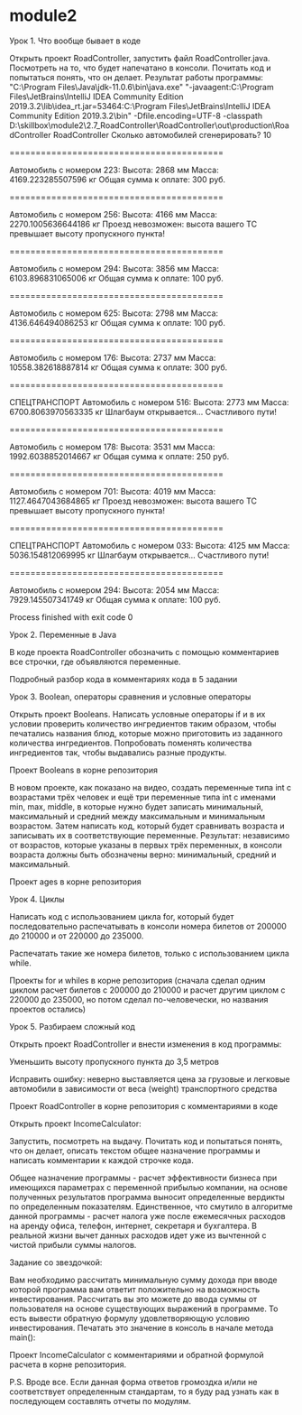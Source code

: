 # module2
Урок 1. Что вообще бывает в коде

Открыть проект RoadController, запустить файл RoadController.java. Посмотреть на то, что будет напечатано в консоли. Почитать код и попытаться понять, что он делает.
Результат работы программы:
"C:\Program Files\Java\jdk-11.0.6\bin\java.exe" "-javaagent:C:\Program Files\JetBrains\IntelliJ IDEA Community Edition 2019.3.2\lib\idea_rt.jar=53464:C:\Program Files\JetBrains\IntelliJ IDEA Community Edition 2019.3.2\bin" -Dfile.encoding=UTF-8 -classpath D:\skillbox\module2\2.7_RoadController\RoadController\out\production\RoadController RoadController
Сколько автомобилей сгенерировать?
10

=========================================

Автомобиль с номером 223:
	Высота: 2868 мм
	Масса: 4169.223285507596 кг
Общая сумма к оплате: 300 руб.

=========================================

Автомобиль с номером 256:
	Высота: 4166 мм
	Масса: 2270.1005636644186 кг
Проезд невозможен: высота вашего ТС превышает высоту пропускного пункта!

=========================================

Автомобиль с номером 294:
	Высота: 3856 мм
	Масса: 6103.896831065006 кг
Общая сумма к оплате: 100 руб.

=========================================

Автомобиль с номером 625:
	Высота: 2798 мм
	Масса: 4136.646494086253 кг
Общая сумма к оплате: 100 руб.

=========================================

Автомобиль с номером 176:
	Высота: 2737 мм
	Масса: 10558.382618887814 кг
Общая сумма к оплате: 300 руб.

=========================================

СПЕЦТРАНСПОРТ Автомобиль с номером 516:
	Высота: 2773 мм
	Масса: 6700.8063970563335 кг
Шлагбаум открывается... Счастливого пути!

=========================================

Автомобиль с номером 178:
	Высота: 3531 мм
	Масса: 1992.6038852014667 кг
Общая сумма к оплате: 250 руб.

=========================================

Автомобиль с номером 701:
	Высота: 4019 мм
	Масса: 1127.4647043684865 кг
Проезд невозможен: высота вашего ТС превышает высоту пропускного пункта!

=========================================

СПЕЦТРАНСПОРТ Автомобиль с номером 033:
	Высота: 4125 мм
	Масса: 5036.154812069995 кг
Шлагбаум открывается... Счастливого пути!

=========================================

Автомобиль с номером 294:
	Высота: 2054 мм
	Масса: 7929.145507341749 кг
Общая сумма к оплате: 100 руб.

Process finished with exit code 0

Урок 2. Переменные в Java

В коде проекта RoadController обозначить с помощью комментариев все строчки, где объявляются переменные.

Подробный разбор кода в комментариях кода в 5 задании

Урок 3. Boolean, операторы сравнения и условные операторы

Открыть проект Booleans. Написать условные операторы if и в их условии проверить количество ингредиентов таким образом, чтобы печатались названия блюд, которые можно приготовить из заданного количества ингредиентов. Попробовать поменять количества ингредиентов так, чтобы выдавались разные продукты.

Проект Booleans в корне репозитория

В новом проекте, как показано на видео, создать переменные типа int с возрастами трёх человек и ещё три переменные типа int с именами min, max, middle, в которые нужно будет записать минимальный, максимальный и средний между максимальным и минимальным возрастом. Затем написать код, который будет сравнивать возраста и записывать их в соответствующие переменные. Результат: независимо от возрастов, которые указаны в первых трёх переменных, в консоли возраста должны быть обозначены верно: минимальный, средний и максимальный.

Проект ages в корне репозитория

Урок 4. Циклы

Написать код с использованием цикла for, который будет последовательно распечатывать в консоли номера билетов от 200000 до 210000 и от 220000 до 235000.

Распечатать такие же номера билетов, только с использованием цикла while.

Проекты for и whiles в корне репозитория (сначала сделал одним циклом расчет билетов с 200000 до 210000 и расчет другим циклом с 220000 до 235000, но потом сделал по-человечески, но названия проектов остались)

Урок 5. Разбираем сложный код

Открыть проект RoadController и внести изменения в код программы:

Уменьшить высоту пропускного пункта до 3,5 метров

Исправить ошибку: неверно выставляется цена за грузовые и легковые автомобили в зависимости от веса (weight) транспортного средства

Проект RoadController в корне репозитория с комментариями в коде

Открыть проект IncomeCalculator:

Запустить, посмотреть на выдачу. Почитать код и попытаться понять, что он делает, описать текстом общее назначение программы и написать комментарии к каждой строчке кода.

Общее назначение программы - расчет эффективности бизнеса при имеющихся параметрах с переменной прибылью компании, на основе полученных результатов программа выносит определенные вердикты по определенным показателям. Единственное, что смутило в алгоритме данной программы - расчет налога уже после ежемесячных расходов на аренду офиса, телефон, интернет, секретаря и бухгалтера. В реальной жизни вычет данных расходов идет уже из вычтенной с чистой прибыли суммы налогов. 

Задание со звездочкой:

Вам необходимо рассчитать минимальную сумму дохода при вводе которой программа вам ответит положительно на возможность инвестирования. Рассчитать вы это можете до ввода суммы от пользователя на основе существующих выражений в программе. То есть вывести обратную формулу удовлетворяющую условию инвестирования. Печатать это значение в консоль в начале метода main():

Проект IncomeCalculator с комментариями и обратной формулой расчета в корне репозитория.

P.S. Вроде все. Если данная форма ответов громоздка и/или не соответствует определенным стандартам, то я буду рад узнать как в последующем составлять отчеты по модулям.

